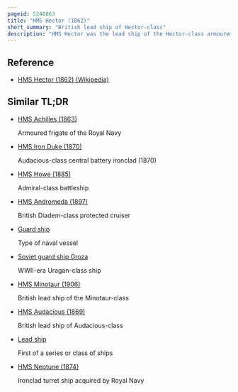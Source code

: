 ```yaml
---
pageid: 5248863
title: "HMS Hector (1862)"
short_summary: "British lead ship of Hector-class"
description: "HMS Hector was the lead ship of the Hector-class armoured frigates ordered by the Royal Navy in 1861. She was assigned to the Channel Fleet in 1864 upon Completion. The ship was paid off in 1867 to refit and be re-armed. She was assigned until 1886 to serve as guard Ship of the Fleet Reserve in the southern District upon recommissioning in 1868. She usually served as queen Victoria's Guard Ship when her Sovereign was resident on the Isle of Wight. Hector was paid off in 1886 and then hulked in 1900 as Storage Ship before being sold for Scrap in 1905."
---
```


## Reference

- [HMS Hector (1862) (Wikipedia)](https://en.wikipedia.org/?curid=5248863)

## Similar TL;DR

- [HMS Achilles (1863)](/tldr/en/hms-achilles-1863)

  Armoured frigate of the Royal Navy

- [HMS Iron Duke (1870)](/tldr/en/hms-iron-duke-1870)

  Audacious-class central battery ironclad (1870)

- [HMS Howe (1885)](/tldr/en/hms-howe-1885)

  Admiral-class battleship

- [HMS Andromeda (1897)](/tldr/en/hms-andromeda-1897)

  British Diadem-class protected cruiser

- [Guard ship](/tldr/en/guard-ship)

  Type of naval vessel

- [Soviet guard ship Groza](/tldr/en/soviet-guard-ship-groza)

  WWII-era Uragan-class ship

- [HMS Minotaur (1906)](/tldr/en/hms-minotaur-1906)

  British lead ship of the Minotaur-class

- [HMS Audacious (1869)](/tldr/en/hms-audacious-1869)

  British lead ship of Audacious-class

- [Lead ship](/tldr/en/lead-ship)

  First of a series or class of ships

- [HMS Neptune (1874)](/tldr/en/hms-neptune-1874)

  Ironclad turret ship acquired by Royal Navy

